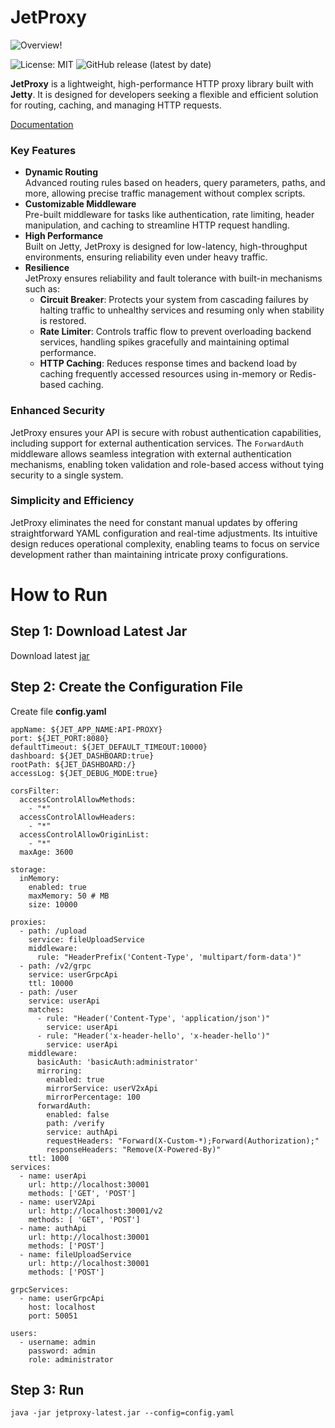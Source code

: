 
# JetProxy
![Overview!](https://jetproxy.andywiranata.me/assets/images/jetproxy-intro-3a53dc6772cf521d3d37312d672cf6f7.png "JetProxy Overview")

![License: MIT](https://img.shields.io/badge/License-MIT-blue.svg)
![GitHub release (latest by date)](https://img.shields.io/github/v/release/andywiranata/jetproxy)

**JetProxy** is a lightweight, high-performance HTTP proxy library built with **Jetty**. It is designed for developers seeking a flexible and efficient solution for routing, caching, and managing HTTP requests.

[Documentation](https://jetproxy.andywiranata.me/docs/intro)

### Key Features
- **Dynamic Routing**  
  Advanced routing rules based on headers, query parameters, paths, and more, allowing precise traffic management without complex scripts.
- **Customizable Middleware**  
  Pre-built middleware for tasks like authentication, rate limiting, header manipulation, and caching to streamline HTTP request handling.
- **High Performance**  
  Built on Jetty, JetProxy is designed for low-latency, high-throughput environments, ensuring reliability even under heavy traffic.
- **Resilience**  
  JetProxy ensures reliability and fault tolerance with built-in mechanisms such as:
  - **Circuit Breaker**: Protects your system from cascading failures by halting traffic to unhealthy services and resuming only when stability is restored.
  - **Rate Limiter**: Controls traffic flow to prevent overloading backend services, handling spikes gracefully and maintaining optimal performance.
  - **HTTP Caching**: Reduces response times and backend load by caching frequently accessed resources using in-memory or Redis-based caching.

### Enhanced Security
JetProxy ensures your API is secure with robust authentication capabilities, including support for external authentication services. The `ForwardAuth` middleware allows seamless integration with external authentication mechanisms, enabling token validation and role-based access without tying security to a single system.

### Simplicity and Efficiency
JetProxy eliminates the need for constant manual updates by offering straightforward YAML configuration and real-time adjustments. Its intuitive design reduces operational complexity, enabling teams to focus on service development rather than maintaining intricate proxy configurations.

# How to Run
## Step 1: Download Latest Jar
Download latest [jar](https://github.com/andywiranata/jetproxy/releases) 
## Step 2: Create the Configuration File
Create file **config.yaml**
```
appName: ${JET_APP_NAME:API-PROXY}
port: ${JET_PORT:8080}
defaultTimeout: ${JET_DEFAULT_TIMEOUT:10000}
dashboard: ${JET_DASHBOARD:true}
rootPath: ${JET_DASHBOARD:/}
accessLog: ${JET_DEBUG_MODE:true}

corsFilter:
  accessControlAllowMethods:
    - "*"
  accessControlAllowHeaders:
    - "*"
  accessControlAllowOriginList:
    - "*"
  maxAge: 3600

storage:
  inMemory:
    enabled: true
    maxMemory: 50 # MB
    size: 10000

proxies:
  - path: /upload
    service: fileUploadService
    middleware:
      rule: "HeaderPrefix('Content-Type', 'multipart/form-data')"
  - path: /v2/grpc
    service: userGrpcApi
    ttl: 10000
  - path: /user
    service: userApi
    matches:
      - rule: "Header('Content-Type', 'application/json')"
        service: userApi
      - rule: "Header('x-header-hello', 'x-header-hello')"
        service: userApi
    middleware:
      basicAuth: 'basicAuth:administrator'
      mirroring:
        enabled: true
        mirrorService: userV2xApi
        mirrorPercentage: 100
      forwardAuth:
        enabled: false
        path: /verify
        service: authApi
        requestHeaders: "Forward(X-Custom-*);Forward(Authorization);"
        responseHeaders: "Remove(X-Powered-By)"
    ttl: 1000
services:
  - name: userApi
    url: http://localhost:30001
    methods: ['GET', 'POST']
  - name: userV2Api
    url: http://localhost:30001/v2
    methods: [ 'GET', 'POST']
  - name: authApi
    url: http://localhost:30001
    methods: ['POST']
  - name: fileUploadService
    url: http://localhost:30001
    methods: ['POST']

grpcServices:
  - name: userGrpcApi
    host: localhost
    port: 50051

users:
  - username: admin
    password: admin
    role: administrator

```
## Step 3: Run
```
java -jar jetproxy-latest.jar --config=config.yaml
```
